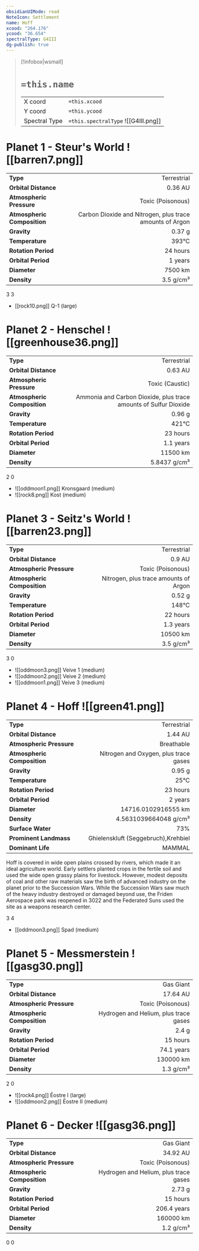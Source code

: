 ```yaml
---
obsidianUIMode: read
NoteIcon: Settlement
name: Hoff
xcood: "264.176"
ycood: "36.654"
spectralType: G4III
dg-publish: true
---
```

> [!infobox|wsmall]
> # `=this.name`
> | | |
> | - | - |
> | X coord | `=this.xcood` |
> | Y coord| `=this.ycood` |
> | Spectral Type | `=this.spectralType` ![[G4III.png]] |

# Planet 1 - Steur's World ![[barren7.png]]
|                             |                           |
| --------------------------- | -------------------------:|
| **Type**                    |             Terrestrial |
| **Orbital Distance**        |   0.36 AU |
| **Atmospheric Pressure**    |       Toxic (Poisonous) |
| **Atmospheric Composition** |      Carbon Dioxide and Nitrogen, plus trace amounts of Argon |
| **Gravity**                 |        0.37 g |
| **Temperature**             |    393°C |
| **Rotation Period**         |  24 hours |
| **Orbital Period** | 1 years |
| **Diameter**                |      7500 km | 
| **Density**                 |    3.5 g/cm³ |



3
3

- [[rock10.png]] Q-1 (large)

# Planet 2 - Henschel ![[greenhouse36.png]]
|                             |                           |
| --------------------------- | -------------------------:|
| **Type**                    |             Terrestrial |
| **Orbital Distance**        |   0.63 AU |
| **Atmospheric Pressure**    |       Toxic (Caustic) |
| **Atmospheric Composition** |      Ammonia and Carbon Dioxide, plus trace amounts of Sulfur Dioxide |
| **Gravity**                 |        0.96 g |
| **Temperature**             |    421°C |
| **Rotation Period**         |  23 hours |
| **Orbital Period** | 1.1 years |
| **Diameter**                |      11500 km | 
| **Density**                 |    5.8437 g/cm³ |



2
0

- ![[oddmoon1.png]] Kronsgaard (medium)
- ![[rock8.png]] Kost (medium)


# Planet 3 - Seitz's World ![[barren23.png]]
|                             |                           |
| --------------------------- | -------------------------:|
| **Type**                    |             Terrestrial |
| **Orbital Distance**        |   0.9 AU |
| **Atmospheric Pressure**    |       Toxic (Poisonous) |
| **Atmospheric Composition** |      Nitrogen, plus trace amounts of Argon |
| **Gravity**                 |        0.52 g |
| **Temperature**             |    148°C |
| **Rotation Period**         |  22 hours |
| **Orbital Period** | 1.3 years |
| **Diameter**                |      10500 km | 
| **Density**                 |    3.5 g/cm³ |



3
0

- ![[oddmoon3.png]] Veive 1 (medium)
- ![[oddmoon2.png]] Veive 2 (medium)
- ![[oddmoon1.png]] Veive 3 (medium)


# Planet 4 - Hoff ![[green41.png]]
|                             |                           |
| --------------------------- | -------------------------:|
| **Type**                    |             Terrestrial |
| **Orbital Distance**        |   1.44 AU |
| **Atmospheric Pressure**    |       Breathable |
| **Atmospheric Composition** |      Nitrogen and Oxygen, plus trace gases |
| **Gravity**                 |        0.95 g |
| **Temperature**             |    25°C |
| **Rotation Period**         |  23 hours |
| **Orbital Period** | 2 years |
| **Diameter**                |      14716.0102916555 km | 
| **Density**                 |    4.5631039664048 g/cm³ |
| **Surface Water**           |           73% | 
| **Prominent Landmass**      |         Ghielenskluft (Seggebruch),Krehbiel | 
| **Dominant Life**           |         MAMMAL |

Hoff is covered in wide open plains crossed by rivers, which made it an ideal agriculture world. Early settlers planted crops in the fertile soil and used the wide open grassy plains for livestock. However, modest deposits of coal and other raw materials saw the birth of advanced industry on the planet prior to the Succession Wars. While the Succession Wars saw much of the heavy industry destroyed or damaged beyond use, the Friden Aerospace park was reopened in 3022 and the Federated Suns used the site as a weapons research center.

3
4

- [[oddmoon3.png]] Spad (medium)

# Planet 5 - Messmerstein ![[gasg30.png]]
|                             |                           |
| --------------------------- | -------------------------:|
| **Type**                    |             Gas Giant |
| **Orbital Distance**        |   17.64 AU |
| **Atmospheric Pressure**    |       Toxic (Poisonous) |
| **Atmospheric Composition** |      Hydrogen and Helium, plus trace gases |
| **Gravity**                 |        2.4 g |
| **Rotation Period**         |  15 hours |
| **Orbital Period** | 74.1 years |
| **Diameter**                |      130000 km | 
| **Density**                 |    1.3 g/cm³ |



2
0

- ![[rock4.png]] Ēostre I (large)
- ![[oddmoon2.png]] Ēostre II (medium)


# Planet 6 - Decker ![[gasg36.png]]
|                             |                           |
| --------------------------- | -------------------------:|
| **Type**                    |             Gas Giant |
| **Orbital Distance**        |   34.92 AU |
| **Atmospheric Pressure**    |       Toxic (Poisonous) |
| **Atmospheric Composition** |      Hydrogen and Helium, plus trace gases |
| **Gravity**                 |        2.73 g |
| **Rotation Period**         |  15 hours |
| **Orbital Period** | 206.4 years |
| **Diameter**                |      160000 km | 
| **Density**                 |    1.2 g/cm³ |



0
0



